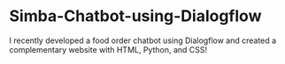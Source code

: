 # Simba-Chatbot-using-Dialogflow
I recently developed a food order chatbot using Dialogflow and created a complementary website with HTML, Python, and CSS!

